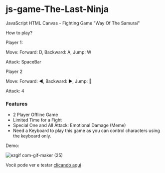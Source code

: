 # js-game-The-Last-Ninja
JavaScript HTML Canvas - Fighting Game "Way Of The Samurai"

How to play?


Player 1:


Move: 
Forward: D,
Backward: A,
Jump: W


Attack: SpaceBar


Player 2


Move: 
Forward: ◀,
Backward: ▶,
Jump: 🔼


Attack: 4


### Features 
- 2 Player Offline Game
- Limited Time for a Fight
- Special One and All Attack: Emotional Damage  (Meme)
- Need a Keyboard to play this game as you can control characters using the keyboard only.


Demo: 

![ezgif com-gif-maker (25)](https://user-images.githubusercontent.com/97748602/173020143-ac86ac3f-b2f0-4677-8361-5b04290491a1.gif)

<p>Você pode ver e testar <a href="https://the-last-ninja-j1haovqrg-miguels-projects-205ec0f1.vercel.app/">clicando aqui</a></p>
